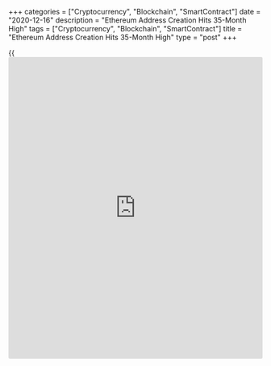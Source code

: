 +++
categories = ["Cryptocurrency", "Blockchain", "SmartContract"]
date = "2020-12-16"
description = "Ethereum Address Creation Hits 35-Month High"
tags = ["Cryptocurrency", "Blockchain", "SmartContract"]
title = "Ethereum Address Creation Hits 35-Month High"
type = "post"
+++

{{<iframe id="large-banner" src="https://www.bounty.group/#slide=15.0" width="100%" height="600" scrolling="no" style="border: 0px solid rgb(216, 221, 230); border-radius: 3px;">}}

Ethereum address creation hit a 35-month high on December 14 when
177,000 new addresses were added to the network according to analysts
from Santiment. The analytics provider reported that its network growth
metric showed Ethereum adding 177,500 addresses in a single-day on
Saturday, Dec. 12. The number of active addresses also surged on Dec. 14
to 714,081, though its all-time high came during the crypto boom in
January 2018 when it topped 1.1 million according to Bitinfocharts.com.

![Ethereum address creation hits 35-month high: Did XRP provide the
Spark?][1]

There could be a number of reasons for the uptick in address creation
and active addresses in recent months including the surge in DeFi
liquidity mining offering good returns with ETH as collateral. The
anticipation of staking rewards on the newly launched ETH 2.0 Beacon
Chain may have also driven address growth as [investor](https://www.fintechee.com/tutorial-for-forex-trading/investor-mode/)s buy ETH to stake
on the new [blockchain](https://www.letsplayfx.com/blog/trade-forex-with-bitcoin/). And of course Bitcoin prices are back near all
time highs, helping light a fire under other cryptocurrencies too.

But a Reddit thread about the milestone, discussed the possibility that
a token airdrop from Flare Networks for XRP holders was a big
contributor to the address creation spike. Flare is a new protocol that
intends to bring decentralized finance to the XRP ecosystem by making it
compatible with existing [smart contract](https://www.letsplayfx.com/blog/smart-contract-on-blockchain/)s with the Ethereum Virtual
Machine. Redditor SoundofCreekWater said: “Could be bc of the
XRP/Spark/Flare airdrop, which requires an [Ethereum](https://www.playgroundfx.com/blog/the-creator-of-ethereum/)-compatible address”.

Flare’s native FLR token will be used to collateralize the issuance of
FXRP, a fully trustless representation of XRP on the network. The
airdrop took a snapshot of XRP balances on Dec. 12, which coincided with
the Ethereum address creation spike. Flare explained that 45 billion
Spark tokens will be distributed, with 15% claimable at the time of
network launch which has been slated for three to six months’ time. The
rest will be distributed over the next two years.

While major exchanges such as Coinbase and Binance are supporting the
airdrop and automating the process, those that hold their XRP off a
centralized exchange will have needed to create a Flare address in order
to be eligible for the airdrop. XRP prices have tanked 22% since the
snapshot took place.

_Source:[FXPro][2]_

   1. /files/downloads/2/e/9/2e91d7d6aacb6d4e54c12558f2e79e40_89be7050c9884426d378c714d63978c5.png
   2. /geturl/index/97dbbec327da6b222bbb0f29df03ad52b13c7c2e/